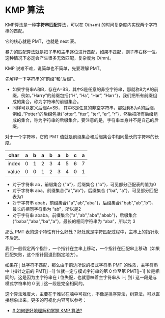 # KMP 算法

KMP算法是一种**字符串匹配**算法，可以在 O(n+m) 的时间复杂度内实现两个字符串的匹配。

它的核心就是 PMT，也就是 next 表。

暴力的匹配算法就是把子串和主串逐位进行匹配，如果不匹配，则子串右移一位。这种情况下必定会产生很多无效匹配，复杂度为 O(mn)。

KMP 说难不难，说简单也不简单，先要理解 PMT。

先解释一下字符串的“前缀”和“后缀”。

- 如果字符串A和B，存在A=BS，其中S是任意的非空字符串，那就称B为A的前缀。例如，”Harry”的前缀包括{”H”, ”Ha”, ”Har”, ”Harr”}，我们把所有前缀组成的集合，称为字符串的前缀集合。
- 同样可以定义后缀A=SB， 其中S是任意的非空字符串，那就称B为A的后缀，例如，”Potter”的后缀包括{”otter”, ”tter”, ”ter”, ”er”, ”r”}，然后把所有后缀组成的集合，称为字符串的后缀集合。要注意的是，字符串本身并不是自己的后缀。

对于一个字符串，它的 PMT 值就是前缀集合和后缀集合中相同最长的字符串的长度。

|char|a|b|a|b|a|b|c|a|
|----|---|----|----|----|----|-----|---|----|
|index|0|1|2|3|4|5|6|7|
|value|0|0|1|2|3|4|0|1|

- 对于字符串 ab，前缀集合 {"a"}，后缀集合 {"b"}，可见部分匹配表的值为0
- 对于字符串 aba，前缀集合{"a","ab"}，后缀集合 {"ba", "a"}，可见部分匹配表为1
- 对于字符串 abab，前缀集合{"a","ab","aba"}，后缀集合{"bab","ab","b"}，最长的相同字符串为 “ab”，所以是2
- 对于字符串 ababa，前缀集合{"a","ab","aba","abab"}，后缀集合{"baba","aba","ba","a"}，最长的相同字符串为 “aba”，所以为 3

那么 PMT 表的这个特性有什么好处？好处就是字符匹配过程中，主串上的指针永不后退。

我们一般假定两个指针，一个指针在主串上移动，一个指针在匹配串上移动（如果匹配失败，这个指针回退到指定地方）。

如果在 j 处字符不匹配，那么由于前边所说的模式字符串 PMT 的性质，主字符串中 i 指针之前的 PMT[j −1] 位就一定与模式字符串的第 0 位至第 PMT[j−1] 位是相同的。这是因为主字符串在 i 位失配，也就意味着主字符串从 i−j 到 i 这一段是与模式字符串的 0 到 j 这一段是完全相同的。

  这个算法难度大，主要在于难以在脑中可视化，不像是排序算法，树算法，可以直接想象出来。更多的可视化内容可以参考：
- [# 如何更好地理解和掌握 KMP 算法?](https://www.zhihu.com/question/21923021)
